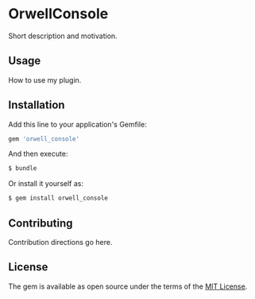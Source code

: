 # OrwellConsole
Short description and motivation.

## Usage
How to use my plugin.

## Installation
Add this line to your application's Gemfile:

```ruby
gem 'orwell_console'
```

And then execute:
```bash
$ bundle
```

Or install it yourself as:
```bash
$ gem install orwell_console
```

## Contributing
Contribution directions go here.

## License
The gem is available as open source under the terms of the [MIT License](https://opensource.org/licenses/MIT).
